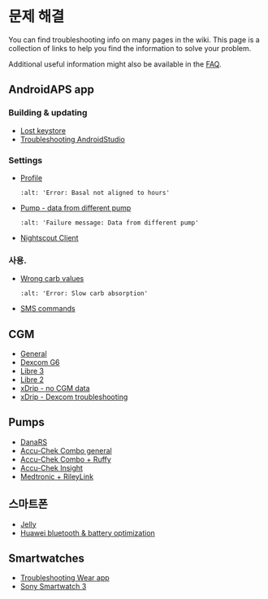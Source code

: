 # 문제 해결

You can find troubleshooting info on many pages in the wiki. This page is a collection of links to help you find the information to solve your problem.

Additional useful information might also be available in the [FAQ](../Getting-Started/FAQ.md).

## AndroidAPS app

### Building & updating

- [Lost keystore](../Installing-AndroidAPS/troubleshooting_androidstudio#lost-keystore)
- [Troubleshooting AndroidStudio](../Installing-AndroidAPS/troubleshooting_androidstudio.md)

### Settings

- [Profile](../Usage/Profiles#troubleshooting-profile-errors)

  ```{image} ../images/Screen_DifferentPump.png
  :alt: 'Error: Basal not aligned to hours'
  ```

- [Pump - data from different pump](../Installing-AndroidAPS/update3_0.md#failure-message-data-from-different-pump)

  ```{image} ../images/BasalNotAlignedToHours2.png
  :alt: 'Failure message: Data from different pump'
  ```

- [Nightscout Client](../Usage/Troubleshooting-NSClient.md)

### 사용.

- [Wrong carb values](../Usage/COB-calculation#detection-of-wrong-cob-values)

  ```{image} ../images/Calculator_SlowCarbAbsorption.png
  :alt: 'Error: Slow carb absorption'
  ```

- [SMS commands](../Children/SMS-Commands#troubleshooting)

## CGM

- [General](../Hardware/GeneralCGMRecommendation#troubleshooting)
- [Dexcom G6](../Hardware/DexcomG6.md#troubleshooting-g6)
- [Libre 3](../Hardware/Libre3.md#experiences-and-troubleshooting)
- [Libre 2](../Hardware/Libre2.md#experiences-and-troubleshooting)
- [xDrip - no CGM data](../Configuration/xdrip#identify-receiver)
- [xDrip - Dexcom troubleshooting](../Configuration/xdrip#troubleshooting-dexcom-g5-g6-and-xdrip)

## Pumps

- [DanaRS](../Configuration/DanaRS-Insulin-Pump#dana-rs-specific-errors)
- [Accu-Chek Combo general](../Usage/Accu-Chek-Combo-Tips-for-Basic-usage.md)
- [Accu-Chek Combo + Ruffy](../Configuration/Accu-Chek-Combo-Pump#why-pairing-with-the-pump-does-not-work-with-the-app-ruffy)
- [Accu-Chek Insight](../Configuration/Accu-Chek-Insight-Pump#insight-specific-errors)
- [Medtronic + RileyLink](../Configuration/MedtronicPump#what-to-do-if-i-loose-connection-to-rileylink-and-or-pump)

## 스마트폰

- [Jelly](../Usage/jelly.md)
- [Huawei bluetooth & battery optimization](../Usage/huawei.md)

## Smartwatches

- [Troubleshooting Wear app](../Configuration/Watchfaces#troubleshooting-the-wear-app)
- [Sony Smartwatch 3](../Usage/SonySW3.md)
